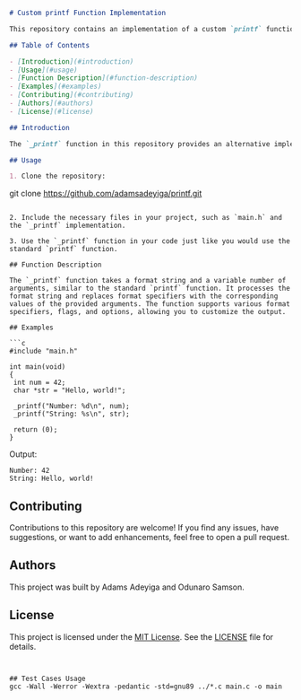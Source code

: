```markdown
# Custom printf Function Implementation

This repository contains an implementation of a custom `printf` function in C. The function is designed to mimic the behavior of the standard `printf` function found in the C standard library.

## Table of Contents

- [Introduction](#introduction)
- [Usage](#usage)
- [Function Description](#function-description)
- [Examples](#examples)
- [Contributing](#contributing)
- [Authors](#authors)
- [License](#license)

## Introduction

The `_printf` function in this repository provides an alternative implementation of the `printf` function, allowing you to format and print text in a specified way. It supports various formatting options, including flags, width, precision, and data types.

## Usage

1. Clone the repository:

   ```
   git clone https://github.com/adamsadeyiga/printf.git
   ```

2. Include the necessary files in your project, such as `main.h` and the `_printf` implementation.

3. Use the `_printf` function in your code just like you would use the standard `printf` function.

## Function Description

The `_printf` function takes a format string and a variable number of arguments, similar to the standard `printf` function. It processes the format string and replaces format specifiers with the corresponding values of the provided arguments. The function supports various format specifiers, flags, and options, allowing you to customize the output.

## Examples

```c
#include "main.h"

int main(void)
{
    int num = 42;
    char *str = "Hello, world!";

    _printf("Number: %d\n", num);
    _printf("String: %s\n", str);

    return (0);
}
```

Output:

```
Number: 42
String: Hello, world!
```

## Contributing

Contributions to this repository are welcome! If you find any issues, have suggestions, or want to add enhancements, feel free to open a pull request.

## Authors

This project was built by Adams Adeyiga and Odunaro Samson.

## License

This project is licensed under the [MIT License](LICENSE). See the [LICENSE](LICENSE) file for details.
```


## Test Cases Usage
gcc -Wall -Werror -Wextra -pedantic -std=gnu89 ../*.c main.c -o main
